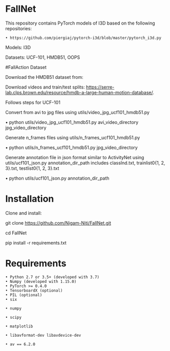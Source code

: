# FallNet

This repository contains PyTorch models of I3D  based on the following repositories: 

    • https://github.com/piergiaj/pytorch-i3d/blob/master/pytorch_i3d.py 
Models: I3D 

Datasets: UCF-101, HMDB51, OOPS 

#FallAction Dataset

Download the HMDB51 dataset from:

Download videos and train/test splits: https://serre-lab.clps.brown.edu/resource/hmdb-a-large-human-motion-database/.

Follows steps for UCF-101

Convert from avi to jpg files using utils/video_jpg_ucf101_hmdb51.py

• python utils/video_jpg_ucf101_hmdb51.py avi_video_directory jpg_video_directory

Generate n_frames files using utils/n_frames_ucf101_hmdb51.py

• python utils/n_frames_ucf101_hmdb51.py jpg_video_directory

Generate annotation file in json format similar to ActivityNet using utils/ucf101_json.py
annotation_dir_path includes classInd.txt, trainlist0{1, 2, 3}.txt, testlist0{1, 2, 3}.txt

• python utils/ucf101_json.py annotation_dir_path




# Installation
Clone and install:

git clone https://github.com/Nigam-Niti/FallNet.git 

cd FallNet 

pip install -r requirements.txt 

# Requirements 
    • Python 2.7 or 3.5+ (developed with 3.7)
    • Numpy (developed with 1.15.0)
    • PyTorch >= 0.4.0
    • TensorboardX (optional)
    • PIL (optional)
    • six
      
    • numpy
      
    • scipy
      
    • matplotlib
      
    • libavformat-dev libavdevice-dev
      
    • av == 6.2.0

